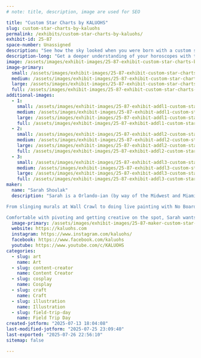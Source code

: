 ```yaml
---
# note: title, description, image are used for SEO

title: "Custom Star Charts by KALUOHS"
slug: custom-star-charts-by-kaluohs
permalink: /exhibits/custom-star-charts-by-kaluohs/
exhibit-id: 25-87
space-number: Unassigned
description: "See how the sky looked when you were born with a custom star chart like you've never seen before."
description-long: "Get a deeper understanding of your horoscopes with this quick tool to understand your sun sign, rising sign, moon sign as well as many other exciting notes like your chiron, midheaven, North and South nodes. These few tips can help you unlock more aspects of your personality and purpose than you could with a horoscope alone. Understand how to navigate the noisy astrological landscape with a better map; a custom star chart by KALUOHS!"
image: /assets/images/exhibit-images/25-87-exhibit-custom-star-charts-by-kaluohs-deluxe-50-jessica-large.jpg
image-primary: 
  small: /assets/images/exhibit-images/25-87-exhibit-custom-star-charts-by-kaluohs-deluxe-50-jessica-small.jpg
  medium: /assets/images/exhibit-images/25-87-exhibit-custom-star-charts-by-kaluohs-deluxe-50-jessica-medium.jpg
  large: /assets/images/exhibit-images/25-87-exhibit-custom-star-charts-by-kaluohs-deluxe-50-jessica-large.jpg
  full: /assets/images/exhibit-images/25-87-exhibit-custom-star-charts-by-kaluohs-deluxe-50-jessica-full.jpg
additional-images: 
  - 1:
    small: /assets/images/exhibit-images/25-87-exhibit-addl1-custom-star-charts-by-kaluohs-basic-40-1-small.jpg
    medium: /assets/images/exhibit-images/25-87-exhibit-addl1-custom-star-charts-by-kaluohs-basic-40-1-medium.jpg
    large: /assets/images/exhibit-images/25-87-exhibit-addl1-custom-star-charts-by-kaluohs-basic-40-1-large.jpg
    full: /assets/images/exhibit-images/25-87-exhibit-addl1-custom-star-charts-by-kaluohs-basic-40-1-full.jpg
  - 2:
    small: /assets/images/exhibit-images/25-87-exhibit-addl2-custom-star-charts-by-kaluohs-wip-pic-small.jpg
    medium: /assets/images/exhibit-images/25-87-exhibit-addl2-custom-star-charts-by-kaluohs-wip-pic-medium.jpg
    large: /assets/images/exhibit-images/25-87-exhibit-addl2-custom-star-charts-by-kaluohs-wip-pic-large.jpg
    full: /assets/images/exhibit-images/25-87-exhibit-addl2-custom-star-charts-by-kaluohs-wip-pic-full.jpg
  - 3:
    small: /assets/images/exhibit-images/25-87-exhibit-addl3-custom-star-charts-by-kaluohs-andrea-chart-small.jpg
    medium: /assets/images/exhibit-images/25-87-exhibit-addl3-custom-star-charts-by-kaluohs-andrea-chart-medium.jpg
    large: /assets/images/exhibit-images/25-87-exhibit-addl3-custom-star-charts-by-kaluohs-andrea-chart-large.jpg
    full: /assets/images/exhibit-images/25-87-exhibit-addl3-custom-star-charts-by-kaluohs-andrea-chart-full.jpg
maker: 
  name: "Sarah Shoulak"
  description: "Sarah is a Orlando-ian (by way of the Midwest and Miami) and local artist. She's been involved in the art community since she arrived in 2015 and prides herself in the collaborations that she's worked on over the last decade. 

From slinging murals at Wall Crawl to doing live painting with No Boarders and the Orlando City Soccer Club, Sarah is no stranger to big creative displays. She's also live streamed her bodypainting live on Twitch and even live streamed two music festivals when things had to do virtual in the early 2020's. 

Comfortable with pivoting and getting creative on the spot, Sarah wants art to be accessible and usually tries to incorporate creative repurposing, or upcycling in her pieces like mosaics and cosplay props."
  image-primary: /assets/images/exhibit-images/25-87-maker-custom-star-charts-by-kaluohs-pxl-20210929-235146371-medium.jpg
  website: https://kaluohs.com
  instagram: https://www.instagram.com/kaluohs/
  facebook: https://www.facebook.com/kaluohs
  youtube: https://www.youtube.com/c/KALUOHS
categories: 
  - slug: art
    name: Art
  - slug: content-creator
    name: Content Creator
  - slug: cosplay
    name: Cosplay
  - slug: craft
    name: Craft
  - slug: illustration
    name: Illustration
  - slug: field-trip-day
    name: Field Trip Day
created-jotform: "2025-07-13 18:04:08"
last-modified-jotform: "2025-07-25 23:09:40"
last-exported: "2025-07-26 22:56:10"
sitemap: false

---
```

